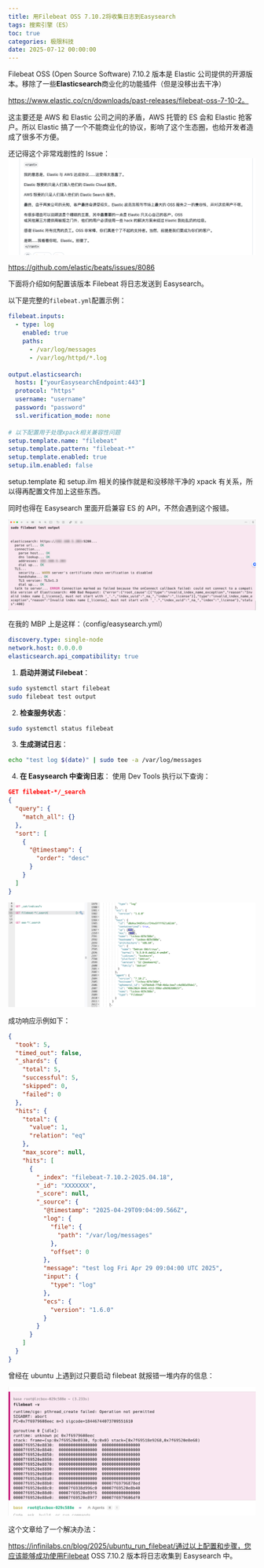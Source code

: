 ```yaml
---
title: 用Filebeat OSS 7.10.2将收集日志到Easysearch
tags: 搜索引擎（ES）
toc: true
categories: 极限科技
date: 2025-07-12 00:00:00
---
```


Filebeat OSS (Open Source Software) 7.10.2 版本是 Elastic 公司提供的开源版本。移除了一些**Elasticsearch**商业化的功能插件（但是没移出去干净）

https://www.elastic.co/cn/downloads/past-releases/filebeat-oss-7-10-2。

这主要还是 AWS 和 Elastic 公司之间的矛盾，AWS 托管的 ES 会和 Elastic 抢客户。所以 Elastic 搞了一个不能商业化的协议，影响了这个生态圈，也给开发者造成了很多不方便。

<!-- more -->

还记得这个非常戏剧性的 Issue：
![在这里插入图片描述](https://raw.githubusercontent.com/cloudsmithy/picgo-imh/master/90d8e0f338c94eccb9d48b6f104730bb.png)

https://github.com/elastic/beats/issues/8086

下面将介绍如何配置该版本 Filebeat 将日志发送到 Easysearch。

以下是完整的`filebeat.yml`配置示例：

```yaml
filebeat.inputs:
  - type: log
    enabled: true
    paths:
      - /var/log/messages
      - /var/log/httpd/*.log

output.elasticsearch:
  hosts: ["yourEasysearchEndpoint:443"]
  protocol: "https"
  username: "username"
  password: "password"
  ssl.verification_mode: none

# 以下配置用于处理xpack相关兼容性问题
setup.template.name: "filebeat"
setup.template.pattern: "filebeat-*"
setup.template.enabled: true
setup.ilm.enabled: false
```

setup.template 和 setup.ilm 相关的操作就是和没移除干净的 xpack 有关系，所以得再配置文件加上这些东西。

同时也得在 Easysearch 里面开启兼容 ES 的 API，不然会遇到这个报错。

![image-20250712125907654](https://raw.githubusercontent.com/cloudsmithy/picgo-imh/master/image-20250712125907654-20250712130307504.png)

在我的 MBP 上是这样：（config/easysearch.yml）

```yml
discovery.type: single-node
network.host: 0.0.0.0
elasticsearch.api_compatibility: true
```

1. **启动并测试 Filebeat**：

```bash
sudo systemctl start filebeat
sudo filebeat test output
```

2. **检查服务状态**：

```bash
sudo systemctl status filebeat
```

3. **生成测试日志**：

```bash
echo "test log $(date)" | sudo tee -a /var/log/messages
```

4. **在 Easysearch 中查询日志**：
   使用 Dev Tools 执行以下查询：

```json
GET filebeat-*/_search
{
  "query": {
    "match_all": {}
  },
  "sort": [
    {
      "@timestamp": {
        "order": "desc"
      }
    }
  ]
}
```

![](https://raw.githubusercontent.com/cloudsmithy/picgo-imh/master/bd08bfc218c45c962378117b76933e61.png)

成功响应示例如下：

```json
{
  "took": 5,
  "timed_out": false,
  "_shards": {
    "total": 5,
    "successful": 5,
    "skipped": 0,
    "failed": 0
  },
  "hits": {
    "total": {
      "value": 1,
      "relation": "eq"
    },
    "max_score": null,
    "hits": [
      {
        "_index": "filebeat-7.10.2-2025.04.18",
        "_id": "XXXXXXX",
        "_score": null,
        "_source": {
          "@timestamp": "2025-04-29T09:04:09.566Z",
          "log": {
            "file": {
              "path": "/var/log/messages"
            },
            "offset": 0
          },
          "message": "test log Fri Apr 29 09:04:00 UTC 2025",
          "input": {
            "type": "log"
          },
          "ecs": {
            "version": "1.6.0"
          }
        }
      }
    ]
  }
}
```

曾经在 ubuntu 上遇到过只要启动 filebeat 就报错一堆内存的信息：

![7a95ae40a701ef3df2d34cd0a560c7c5](https://raw.githubusercontent.com/cloudsmithy/picgo-imh/master/7a95ae40a701ef3df2d34cd0a560c7c5.png)

这个文章给了一个解决办法：

https://infinilabs.cn/blog/2025/ubuntu_run_filebeat/通过以上配置和步骤，您应该能够成功使用Filebeat OSS 7.10.2 版本将日志收集到 Easysearch 中。
